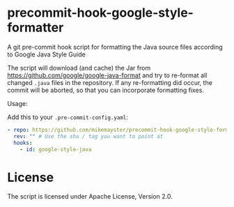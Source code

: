 # precommit-hook-google-style-formatter

A git pre-commit hook script for formatting the Java source files according to Google Java Style Guide

The script will download (and cache) the Jar from https://github.com/google/google-java-format
and try to re-format all changed `.java` files in the repository. If any re-formatting did occur,
the commit will be aborted, so that you can incorporate formatting fixes.

Usage:

Add this to your `.pre-commit-config.yaml`:

```yaml
- repo: https://github.com/mikemayster/precommit-hook-google-style-formatter
  rev: "" # Use the sha / tag you want to point at
  hooks:
    - id: google-style-java
```

# License

The script is licensed under Apache License, Version 2.0.
